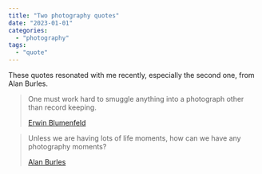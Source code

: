 ```yaml
---
title: "Two photography quotes"
date: "2023-01-01"
categories: 
  - "photography"
tags: 
  - "quote"
---
```


These quotes resonated with me recently, especially the second one, from Alan Burles.

> One must work hard to smuggle anything into a photograph other than record keeping.
> 
> [Erwin Blumenfeld](https://erwinblumenfeld.com/)

> Unless we are having lots of life moments, how can we have any photography moments?
> 
> [Alan Burles](https://www.alanburles.com/)
